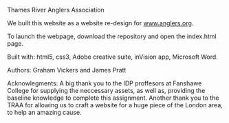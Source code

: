 Thames River Anglers Association


We built this website as a website re-design for www.anglers.org. 

To launch the webpage, download the repository and open the index.html page.

Built with: html5, css3, Adobe creative suite, inVision app, Microsoft Word.

Authors: Graham Vickers and James Pratt

Acknowlegments: A big thank you to the IDP proffesors at Fanshawe College for supplying the 
neccessary assets, as well as, providing the baseline knowledge to complete this assignment.
Another thank you to the TRAA for allowing us to craft a website for a huge piece of the London area, 
to help an amazing cause.
